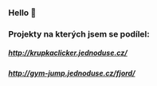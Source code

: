 ### Hello 👋

 ### Projekty na kterých jsem se podílel:
##### http://krupkaclicker.jednoduse.cz/
##### http://gym-jump.jednoduse.cz/fjord/
